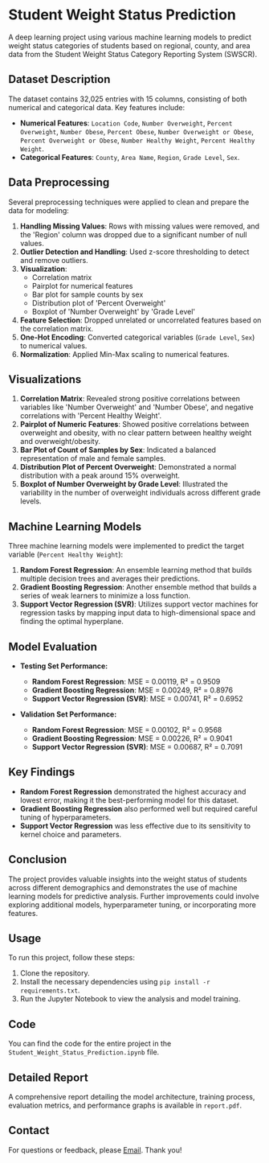 # Student Weight Status Prediction

A deep learning project using various machine learning models to predict weight status categories of students based on regional, county, and area data from the Student Weight Status Category Reporting System (SWSCR).

## Dataset Description

The dataset contains 32,025 entries with 15 columns, consisting of both numerical and categorical data. Key features include:

- **Numerical Features**: `Location Code`, `Number Overweight`, `Percent Overweight`, `Number Obese`, `Percent Obese`, `Number Overweight or Obese`, `Percent Overweight or Obese`, `Number Healthy Weight`, `Percent Healthy Weight`.
- **Categorical Features**: `County`, `Area Name`, `Region`, `Grade Level`, `Sex`.

## Data Preprocessing

Several preprocessing techniques were applied to clean and prepare the data for modeling:

1. **Handling Missing Values**: Rows with missing values were removed, and the 'Region' column was dropped due to a significant number of null values.
2. **Outlier Detection and Handling**: Used z-score thresholding to detect and remove outliers.
3. **Visualization**:
   - Correlation matrix
   - Pairplot for numerical features
   - Bar plot for sample counts by sex
   - Distribution plot of 'Percent Overweight'
   - Boxplot of 'Number Overweight' by 'Grade Level'
4. **Feature Selection**: Dropped unrelated or uncorrelated features based on the correlation matrix.
5. **One-Hot Encoding**: Converted categorical variables (`Grade Level`, `Sex`) to numerical values.
6. **Normalization**: Applied Min-Max scaling to numerical features.

## Visualizations

1. **Correlation Matrix**: Revealed strong positive correlations between variables like 'Number Overweight' and 'Number Obese', and negative correlations with 'Percent Healthy Weight'.
2. **Pairplot of Numeric Features**: Showed positive correlations between overweight and obesity, with no clear pattern between healthy weight and overweight/obesity.
3. **Bar Plot of Count of Samples by Sex**: Indicated a balanced representation of male and female samples.
4. **Distribution Plot of Percent Overweight**: Demonstrated a normal distribution with a peak around 15% overweight.
5. **Boxplot of Number Overweight by Grade Level**: Illustrated the variability in the number of overweight individuals across different grade levels.

## Machine Learning Models

Three machine learning models were implemented to predict the target variable (`Percent Healthy Weight`):

1. **Random Forest Regression**: An ensemble learning method that builds multiple decision trees and averages their predictions.
2. **Gradient Boosting Regression**: Another ensemble method that builds a series of weak learners to minimize a loss function.
3. **Support Vector Regression (SVR)**: Utilizes support vector machines for regression tasks by mapping input data to high-dimensional space and finding the optimal hyperplane.

## Model Evaluation

- **Testing Set Performance:**
  - **Random Forest Regression**: MSE = 0.00119, R² = 0.9509
  - **Gradient Boosting Regression**: MSE = 0.00249, R² = 0.8976
  - **Support Vector Regression (SVR)**: MSE = 0.00741, R² = 0.6952

- **Validation Set Performance:**
  - **Random Forest Regression**: MSE = 0.00102, R² = 0.9568
  - **Gradient Boosting Regression**: MSE = 0.00226, R² = 0.9041
  - **Support Vector Regression (SVR)**: MSE = 0.00687, R² = 0.7091

## Key Findings

- **Random Forest Regression** demonstrated the highest accuracy and lowest error, making it the best-performing model for this dataset.
- **Gradient Boosting Regression** also performed well but required careful tuning of hyperparameters.
- **Support Vector Regression** was less effective due to its sensitivity to kernel choice and parameters.

## Conclusion

The project provides valuable insights into the weight status of students across different demographics and demonstrates the use of machine learning models for predictive analysis. Further improvements could involve exploring additional models, hyperparameter tuning, or incorporating more features.

## Usage

To run this project, follow these steps:

1. Clone the repository.
2. Install the necessary dependencies using `pip install -r requirements.txt`.
3. Run the Jupyter Notebook to view the analysis and model training.

## Code

You can find the code for the entire project in the `Student_Weight_Status_Prediction.ipynb` file.

## Detailed Report

A comprehensive report detailing the model architecture, training process, evaluation metrics, and performance graphs is available in `report.pdf`.

## Contact

For questions or feedback, please <a href="mailto:sarveshbhumkar27@gmail.com" target="_blank">Email</a>. Thank you!
